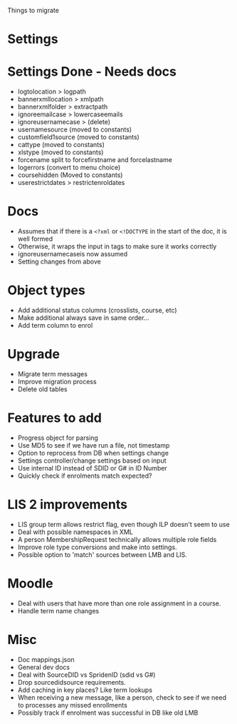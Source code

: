 Things to migrate
# Settings


# Settings Done - Needs docs
- logtolocation > logpath
- bannerxmllocation > xmlpath
- bannerxmlfolder > extractpath
- ignoreemailcase > lowercaseemails
- ignoreusernamecase > (delete)
- usernamesource (moved to constants)
- customfield1source (moved to constants)
- cattype (moved to constants)
- xlstype (moved to constants)
- forcename split to forcefirstname and forcelastname
- logerrors (convert to menu choice)
- coursehidden (Moved to constants)
- userestrictdates > restrictenroldates




# Docs
* Assumes that if there is a `<?xml` or `<!DOCTYPE` in the start of the doc, it is well formed
* Otherwise, it wraps the input in <lmb> tags to make sure it works correctly
* ignoreusernamecaseis now assumed
* Setting changes from above

# Object types
* Add additional status columns (crosslists, course, etc)
* Make additional always save in same order...
* Add term column to enrol

# Upgrade
* Migrate term messages
* Improve migration process
* Delete old tables


# Features to add
* Progress object for parsing
* Use MD5 to see if we have run a file, not timestamp
* Option to reprocess from DB when settings change
* Settings controller/change settings based on input
* Use internal ID instead of SDID or G# in ID Number
* Quickly check if enrolments match expected?

# LIS 2 improvements
* LIS group term allows restrict flag, even though ILP doesn't seem to use
* Deal with possible namespaces in XML
* A person MembershipRequest technically allows multiple role fields
* Improve role type conversions and make into settings.
* Possible option to 'match' sources between LMB and LIS.

# Moodle
* Deal with users that have more than one role assignment in a course.
* Handle term name changes

# Misc
* Doc mappings.json
* General dev docs
* Deal with SourceDID vs SpridenID (sdid vs G#)
* Drop sourcedidsource requirements.
* Add caching in key places? Like term lookups
* When receiving a new message, like a person, check to see if we need to processes any missed enrollments
* Possibly track if enrolment was successful in DB like old LMB

